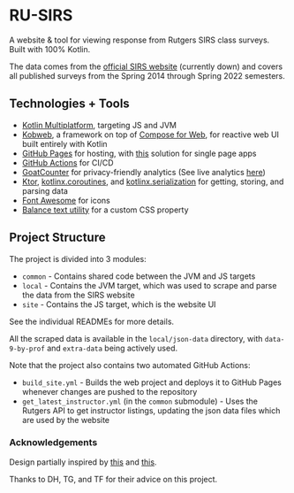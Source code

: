 # RU-SIRS

A website & tool for viewing response from Rutgers SIRS class surveys. Built with 100% Kotlin.

The data comes from the [official SIRS website](https://sirs.rutgers.edu/index.php) (currently down) and covers all
published surveys from the Spring 2014 through Spring 2022 semesters.

## Technologies + Tools

- [Kotlin Multiplatform](https://kotlinlang.org/docs/multiplatform.html), targeting JS and JVM
- [Kobweb](https://github.com/varabyte/kobweb), a framework on top
  of [Compose for Web](https://compose-web.ui.pages.jetbrains.team), for reactive web UI built entirely with Kotlin
- [GitHub Pages](https://pages.github.com/) for hosting, with [this](https://github.com/rafgraph/spa-github-pages)
  solution for single page apps
- [GitHub Actions](https://github.com/features/actions) for CI/CD
- [GoatCounter](https://www.goatcounter.com/) for privacy-friendly analytics (See live
  analytics [here](https://ru-sirs.goatcounter.com/))
- [Ktor](https://ktor.io/), [kotlinx.coroutines](https://github.com/Kotlin/kotlinx.coroutines),
  and [kotlinx.serialization](https://github.com/Kotlin/kotlinx.serialization) for getting, storing, and parsing data
- [Font Awesome](https://fontawesome.com/) for icons
- [Balance text utility](https://github.com/adobe/balance-text) for a custom CSS property

## Project Structure

The project is divided into 3 modules:

- `common` - Contains shared code between the JVM and JS targets
- `local` - Contains the JVM target, which was used to scrape and parse the data from the SIRS website
- `site` - Contains the JS target, which is the website UI

See the individual READMEs for more details.

All the scraped data is available in the `local/json-data` directory, with `data-9-by-prof` and `extra-data` being
actively used.

Note that the project also contains two automated GitHub Actions:

- `build_site.yml` - Builds the web project and deploys it to GitHub Pages whenever changes are pushed to the repository
- `get_latest_instructor.yml` (in the `common` submodule) - Uses the Rutgers API to get instructor listings, updating
  the json data files which are used by the website

### Acknowledgements

Design partially inspired by [this](https://kobweb.varabyte.com/) and [this](https://www.schedru.me/).

Thanks to DH, TG, and TF for their advice on this project.